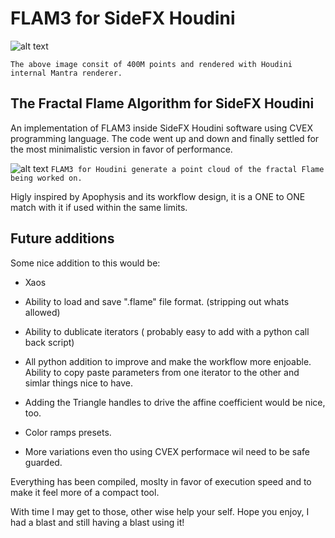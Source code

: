 # FLAM3 for SideFX Houdini
![alt text](https://github.com/alexnardini/FLAM3/blob/main/img/Stripes_01.jpg)

`The above image consit of 400M points and rendered with Houdini internal Mantra renderer.`


## The Fractal Flame Algorithm for SideFX Houdini

An implementation of FLAM3 inside SideFX Houdini software using CVEX programming language.
The code went up and down and finally settled for the most minimalistic version in favor of performance.

![alt text](https://github.com/alexnardini/FLAM3/blob/main/img/FLAM3_Hviewport.jpg)
`FLAM3 for Houdini generate a point cloud of the fractal Flame being worked on.`

Higly inspired by Apophysis and its workflow design,
it is a ONE to ONE match with it if used within the same limits.

## Future additions

Some nice addition to this would be:

- Xaos

- Ability to load and save ".flame" file format. (stripping out whats allowed)

- Ability to dublicate iterators ( probably easy to add with a python call back script)

- All python addition to improve and make the workflow more enjoable.
  Ability to copy paste parameters from one iterator to the other and simlar things nice to have.
  
- Adding the Triangle handles to drive the affine coefficient would be nice, too.
  
- Color ramps presets.

- More variations even tho using CVEX performace wil need to be safe guarded.

Everything has been compiled, moslty in favor of execution speed
and to make it feel more of a compact tool.

With time I may get to those, other wise help your self.
Hope you enjoy, I had a blast and still having a blast using it!



